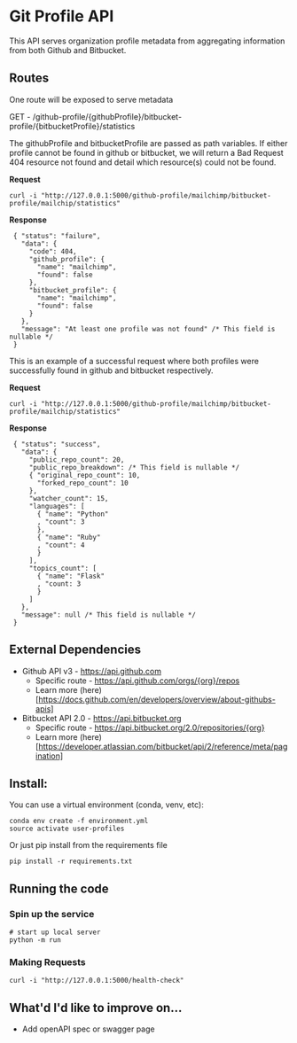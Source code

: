 # Git Profile API

This API serves organization profile metadata from aggregating information from both Github and Bitbucket. 

## Routes

One route will be exposed to serve metadata

GET - /github-profile/{githubProfile}/bitbucket-profile/{bitbucketProfile}/statistics

The githubProfile and bitbucketProfile are passed as path variables. If either profile cannot be found in github or bitbucket, we will return a Bad Request 404 resource not found and detail which resource(s) could not be found.

**Request**

```
curl -i "http://127.0.0.1:5000/github-profile/mailchimp/bitbucket-profile/mailchip/statistics"
```

**Response**

```
 { "status": "failure",
   "data": {
     "code": 404,
     "github_profile": {
       "name": "mailchimp",
       "found": false
     },
     "bitbucket_profile": {
       "name": "mailchimp",
       "found": false
     }
   },
   "message": "At least one profile was not found" /* This field is nullable */
 }
```

This is an example of a successful request where both profiles were successfully found in github and bitbucket respectively.

**Request**

```
curl -i "http://127.0.0.1:5000/github-profile/mailchimp/bitbucket-profile/mailchip/statistics"
```

**Response**

```
 { "status": "success",
   "data": {
     "public_repo_count": 20,
     "public_repo_breakdown": /* This field is nullable */
     { "original_repo_count": 10,
       "forked_repo_count": 10
     },
     "watcher_count": 15,
     "languages": [
       { "name": "Python"
       , "count": 3
       },
       { "name": "Ruby"
       , "count": 4
       }
     ],
     "topics_count": [
       { "name": "Flask"
       , "count: 3
       }
     ]
   },
   "message": null /* This field is nullable */
 }
```

## External Dependencies

* Github API v3 - https://api.github.com
  * Specific route - https://api.github.com/orgs/{org}/repos  
  * Learn more (here)[https://docs.github.com/en/developers/overview/about-githubs-apis]
* Bitbucket API 2.0 - https://api.bitbucket.org
  * Specific route - https://api.bitbucket.org/2.0/repositories/{org}
  * Learn more (here)[https://developer.atlassian.com/bitbucket/api/2/reference/meta/pagination]

## Install:

You can use a virtual environment (conda, venv, etc):
```
conda env create -f environment.yml
source activate user-profiles
```

Or just pip install from the requirements file
``` 
pip install -r requirements.txt
```

## Running the code

### Spin up the service

```
# start up local server
python -m run 
```

### Making Requests

```
curl -i "http://127.0.0.1:5000/health-check"
```


## What'd I'd like to improve on...
* Add openAPI spec or swagger page
